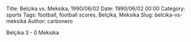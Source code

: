 Title: Belçika vs. Meksika, 1990/06/02
Date: 1990/06/02 00:00
Category: sports
Tags: football, football scores, Belçika, Meksika
Slug: belcika-vs-meksika
Author: carbonero


Belçika 3 - 0 Meksika
